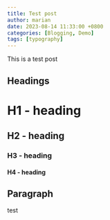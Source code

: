 ```yaml
---
title: Test post
author: marian
date: 2023-08-14 11:33:00 +0800
categories: [Blogging, Demo]
tags: [typography]
---
```


This is a test post

## Headings

<h1 class="mt-5">H1 - heading</h1>

<h2 data-toc-skip>H2 - heading</h2>

<h3 data-toc-skip>H3 - heading</h3>

<h4>H4 - heading</h4>

## Paragraph

test
